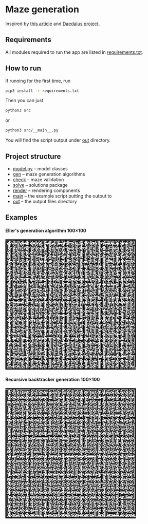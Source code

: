 # Maze generation

Inspired by [this article](https://habr.com/ru/post/445378/) and [Daedalus project](http://www.astrolog.org/labyrnth/daedalus.htm).

## Requirements

All modules required to run the app are listed in [requirements.txt](/requirements.txt).

## How to run

If running for the first time, run
```bash
pip3 install -r requirements.txt
```
Then you can just
```bash
python3 src
```
or
```bash
python3 src/__main__.py
```
You will find the script output under [out](out) directory.

## Project structure

- [model.py](src/model.py) – model classes
- [gen](src/gen) – maze generation algorithms
- [check](src/check) – maze validation
- [solve](src/solve) – solutions package
- [render](src/render) – rendering components
- [main](src/__main__.py) – the example script putting the output to
- [out](out) – the output files directory

## Examples

#### Eller's generation algorithm 100×100
![Eller's generation algorithm](sample_output/Eller.jpg?raw=true "Eller's generation algorithm")

#### Recursive backtracker generation 100×100
![Recursive backtracker generation](sample_output/RecursiveBacktracker.jpg?raw=true "Recursive backtracker maze generation")
